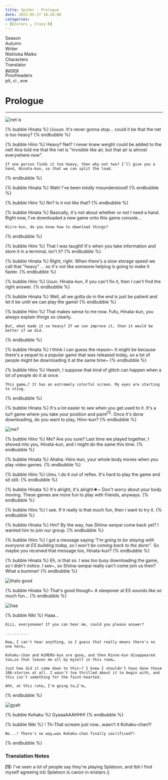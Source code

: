 ```yaml
---
title: Spider - Prologue
date: 2023-05-27 10:26:00
categories:
- [Enstars , Crazy:B]
---
```



<div class="info-area">
  <div class="info">
    <div class="info-item season">
      <div class="label">
        Season
      </div>
      <div class="value">
        Autumn
      </div>
    </div>
    <div class="info-item writer">
      <div class="label">
        Writer
      </div>
      <div class="value">
      Nishioka Maiko
<!-- STORY WRITER NAME -->
      </div>
    </div>
    <div class="info-item characters">
      <div class="label">
        Characters
      </div>
      <div class="value">
        <a href="/tags/Aoi-Hinata/" character="Hinata" title="Hinata"></a>
        <a href="/tags/Amagi-Hiiro/" character="Hiiro" title="Hiiro"></a>
        <a href="/tags/Oukawa-Kohaku/" character="Kohaku" title="Kohaku"></a>
        <a href="/tags/Shiina-Niki/" character="Niki" title="Niki"></a>
      </div>
    </div>
    <div class="info-item tl">
      <div class="label">
        Translator
      </div>
      <div class="value">
        <a href="https://twitter.com/azurecrystalz">aurora</a>
      </div>
    </div>
  <div class="info-item pr">
    <div class="label">
      Proofreaders
    </div>
  <div class="value">
  pit, ci , eve
<!-- PROOFREADER LIST (IF ANY) -->
</div>
</div>
</div>
</div>

<!-- more -->

<div style="margin-top: 3%">
  <style>
    [character] {
      --dark-mode: hsl(var(--hue), 30%, 30%);
      display: flex;
    }
    [character]::before {
      position: absolute;
      margin-left: 75px;
    }
    [character] p {
      max-width: calc(100% - 75px);
      margin-left: 75px;
      color: inherit;
    }
    :root[theme='dark'] [character] p {
      background: var(--dark-mode);
    }
    :root[theme='dark'] [character] p .thought {
      color: #9f9fff;
    }
    :root[theme='light'] [character] p {
      background: var(--light-mode);
    }
    [character] p:first-child {
      margin-top: 20px;
      border-top-left-radius: 0px;
    }
    [character] p:first-child::before {
      position: absolute;
      left: 0;
    }
    [character]::after {
      display: none;
      left: 65px;
      top: 37px;
    }
    .msr-narration {
      display: flex;
      align-items: center;
      margin: 20px 0px;
      gap: 5px;
    }
    .msr-narration::before {
      content: "";
      display: inline-block;
      background: var(--article-text);
      height: 1px;
      width: 15%;
    }
    .msr-narration p {
      margin: 0;
    }
    @media (max-width: 650px) {
    [character] p {
        margin:0 0 .4em 65px;
        padding: .72em;
        margin-left: 55px !important;
    }
    [character]::before,[character][hidden]::before,[character][unknown]::before {
        margin-left: 70px;
        margin-left: 55px !important;
    }
}    
  </style>

  
  # Prologue
  ***
  ![net is](https://64.media.tumblr.com/8944368e0b981b7fa77d98b9b30e5138/5b9ab7949c23ea34-5b/s2048x3072/572d21ae1023a7dc33b1c346f10b7b59f8ebda2f.pnj)

  {% bubble Hinata %}
    Uuuun. It's never gonna stop… could it be that the net is too heavy?
  {% endbubble %}

  {% bubble Hiiro %}
    Heavy? Net? I never knew weight could be added to the net! Aira told me that the net is "invisible like air, but that air is almost everywhere now".
    
    If one person finds it too heavy, then why not two? I'll give you a hand, Hinata-kun, so that we can split the load.
  {% endbubble %}

  {% bubble Hinata %}
    Wah! I've been *totally* misunderstood!
  {% endbubble %}

  {% bubble Hiiro %}
    Nn? Is it not like that?
  {% endbubble %}

  {% bubble Hinata %}
    Basically, it's not about whether or not I need a hand. Right now, I've downloaded a new game onto this game console…
    
    Hiiro-kun, do you know how to download things?
  {% endbubble %}

  {% bubble Hiiro %}
    That I was taught! It's when you take information and store it in a terminal, isn't it?
  {% endbubble %}

  {% bubble Hinata %}
    Right, right. When there's a slow storage speed we call that "heavy" … so it's not like someone helping is going to make it faster.
  {% endbubble %}

  {% bubble Hiiro %}
    Uuun. Hinata-kun, if you can't fix it, then I can't find the right answer.
  {% endbubble %}

  {% bubble Hinata %}
    Well, all we gotta do in the end is just be patient and let it be until we can play the game!
  {% endbubble %}

  {% bubble Hiiro %}
    That makes sense to me now. Fufu, Hinata-kun, you always explain things so clearly.
    
    But, what made it so heavy? If we can improve it, then it would be better if we did.
  {% endbubble %}

  {% bubble Hinata %}
    I think I can guess the reason~ It might be because there's a sequel to a popular game that was released today, so a lot of people might be downloading it at the same time~
  {% endbubble %}

  {% bubble Hiiro %}
    Heeeh, I suppose that kind of glitch can happen when a lot of people do it at once.
    
    This game…? It has an extremely colorful screen. My eyes are starting to sting.
  {% endbubble %}

  {% bubble Hinata %}
    It's a lot easier to see when you get used to it. It's a turf game where you take your position and paint<sup>[1]</sup>. Once it's done downloading, do you want to play, Hiiro-kun?
  {% endbubble %}

  ![me?](https://64.media.tumblr.com/afecbc0854e86149e92e2d3bcaf0ae38/5b9ab7949c23ea34-a1/s2048x3072/1b462702c7f59fa7eadd7d9b430eddfcbae1e897.pnj)

  {% bubble Hiiro %}
    Me? Are you sure? Last time we played together, I shoved into you, Hinata-kun, and I might do the same this time.
  {% endbubble %}

  {% bubble Hinata %}
    Ahaha. Hiiro-kun, your whole body moves when you play video games.
  {% endbubble %}

  {% bubble Hiiro %}
    Umu. I do it out of reflex. It's hard to play the game and sit still.
  {% endbubble %}

  {% bubble Hinata %}
    It's alright, it's alright★~ Don't worry about your body moving. These games are more fun to play with friends, anyways.
  {% endbubble %}

  {% bubble Hiiro %}
    I see. If it really is that much fun, then I want to try it.
  {% endbubble %}

  {% bubble Hinata %}
    Hm? By the way, has Shiina-senpai come back yet? I wanted him to join our group.
  {% endbubble %}

  {% bubble Hiiro %}
    I got a message saying *"I'm going to be staying with everyone at ES building today, so I won't be coming back to the dorm"*. So maybe you received that message too, Hinata-kun?
  {% endbubble %}

  {% bubble Hinata %}
    Eh, is that so. I was too busy downloading the game, so I didn't notice.
    I see~, so Shiina-senpai really can't come join us then? What a bummer!
  {% endbubble %}

  ![thats good](https://64.media.tumblr.com/507dbd8c1829414c8c3af862d067b8f8/5b9ab7949c23ea34-ae/s2048x3072/def4508aced4fb933e471bca58585751b6c04099.pnj)

  {% bubble Hinata %}
    That's good though~ A sleepover at ES sounds like *so* much fun…
  {% endbubble %}

  ![haa](https://64.media.tumblr.com/f2526c400eee87adb56beb10e300fc71/5b9ab7949c23ea34-7b/s2048x3072/bb4c9158fc5a7ee66be65cdb270c42012d107a3f.pnj)

  {% bubble Niki %}
    Haaa…
    
    Oiii, everyoneee? If you can hear me, could you please answer?

    ..........

    Haa… I can't hear anything, so I guess that really means there's no one here…
    
    Kohaku-chan and HiMERU-kun are gone… and then Rinne-kun disappeared too…so that leaves me all by myself in this room…
    
    Just how did it come down to this~? I knew I shouldn't have done those 100-stories at all. I wasn't too thrilled about it to begin with, and this isn't something for the faint-hearted.
    
    Ahh, at this rate… I'm going to…I'm…
  {% endbubble %}

  ![gyah](https://64.media.tumblr.com/7ad786495d18556db3d5cc866d05308c/5b9ab7949c23ea34-e8/s2048x3072/f1d2419e8ee3e4811ba5db18d2130a7b2e9c3f26.pnj)

  {% bubble Kohaku %}
    GyaaaAAAHHH!
  {% endbubble %}

  {% bubble Niki %}
    ! Th-That scream just now…wasn't it Kohaku-chan?!
    
    No...! There's no way…was Kohaku-chan finally sacrificed?!
  {% endbubble %}

  ### Translation Notes

  **[1]:** I've seen a lot of people say they're playing Splatoon, and tbh I find myself agreeing icb Splatoon is canon in enstars /j
  <!-- CONTENT GOES HERE -->

  <!-- 
  SPEECH BUBBLE FORMAT: 
  {% bubble [CHARACTER_FIRST_NAME] [ATTRIBUTE(optional)]}
    DIALOGUE TEXT HERE

    ADD A LINE SPACE FOR A NEW LINE

    <th>EMBED THOUGHT DIALOGUE WITH THESE TAGS</th>
  {% endbubble %}
  -->

  </div>
